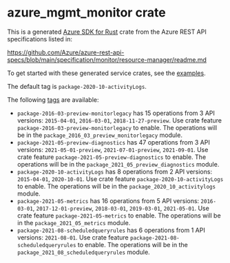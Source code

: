 # azure_mgmt_monitor crate

This is a generated [Azure SDK for Rust](https://github.com/Azure/azure-sdk-for-rust) crate from the Azure REST API specifications listed in:

https://github.com/Azure/azure-rest-api-specs/blob/main/specification/monitor/resource-manager/readme.md

To get started with these generated service crates, see the [examples](https://github.com/Azure/azure-sdk-for-rust/blob/main/services/README.md#examples).

The default tag is `package-2020-10-activityLogs`.

The following [tags](https://github.com/Azure/azure-sdk-for-rust/blob/main/services/tags.md) are available:

- `package-2016-03-preview-monitorlegacy` has 15 operations from 3 API versions: `2015-04-01`, `2016-03-01`, `2018-11-27-preview`. Use crate feature `package-2016-03-preview-monitorlegacy` to enable. The operations will be in the `package_2016_03_preview_monitorlegacy` module.
- `package-2021-05-preview-diagnostics` has 47 operations from 3 API versions: `2021-05-01-preview`, `2021-07-01-preview`, `2021-09-01`. Use crate feature `package-2021-05-preview-diagnostics` to enable. The operations will be in the `package_2021_05_preview_diagnostics` module.
- `package-2020-10-activityLogs` has 8 operations from 2 API versions: `2015-04-01`, `2020-10-01`. Use crate feature `package-2020-10-activityLogs` to enable. The operations will be in the `package_2020_10_activitylogs` module.
- `package-2021-05-metrics` has 16 operations from 5 API versions: `2016-03-01`, `2017-12-01-preview`, `2018-03-01`, `2019-03-01`, `2021-05-01`. Use crate feature `package-2021-05-metrics` to enable. The operations will be in the `package_2021_05_metrics` module.
- `package-2021-08-scheduledqueryrules` has 6 operations from 1 API versions: `2021-08-01`. Use crate feature `package-2021-08-scheduledqueryrules` to enable. The operations will be in the `package_2021_08_scheduledqueryrules` module.